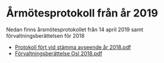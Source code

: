 # Årmötesprotokoll från år 2019

Nedan finns årsmötesprotokollet från 14 april 2019 samt förvaltningsberättelsen för 2018


- <a href="/assets/files/Protokoll fört vid stämma avseende år 2018.pdf" target="_blank">Protokoll fört vid stämma avseende år 2018.pdf</a>
- <a href="/assets/files/Förvaltningsberättelse Osl 2018.pdf" target="_blank">Förvaltningsberättelse Osl 2018.pdf</a>